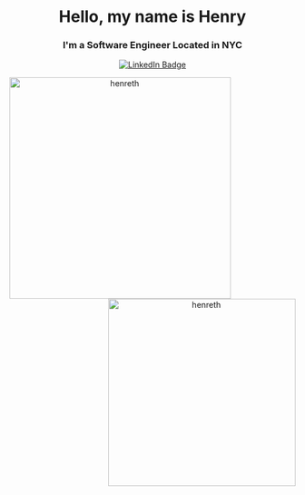 <h1 align="center">Hello, my name is Henry</h1>
<h3 align="center">I'm a Software Engineer Located in NYC</h3>

<div align="center">
  <a href="https://linkedin.com/in/henreth">
    <img src="https://img.shields.io/badge/LinkedIn-lightgrey?style=for-the-badge&logo=linkedin&logoColor=white" alt="LinkedIn Badge"/>
  </a>
<!--     <img src="https://komarev.com/ghpvc/?username=henreth&label=Profile%20views&color=lightgrey&style=flat-square" alt="henreth" /> -->


</div>
 
<p align="center"> 
<img width=390 align='left' src="https://github-readme-streak-stats.herokuapp.com/?user=henreth&theme=dark" alt="henreth" />
<img width=330 align='right' src="https://github-readme-stats.vercel.app/api/top-langs?username=henreth&theme=dark&show_icons=true&locale=en&layout=compact" alt="henreth" />
<!-- <img src="https://activity-graph.herokuapp.com/graph?username=henreth&theme=dark&bg_color=20232a&hide_border=true" width="100%"/>  -->
<!-- <p>&nbsp;<img align="left" src="https://github-readme-stats.vercel.app/api?username=henreth&theme=dark&show_icons=true&locale=en" alt="henreth" /></p>  -->
</p>
<!-- <a align="center" href="https://github.com/ryo-ma/github-profile-trophy"><img src="https://github-profile-trophy.vercel.app/?username=henreth" alt="henreth" /></a>  -->
